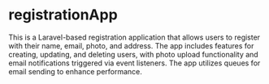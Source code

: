 # registrationApp
 This is a Laravel-based registration application that allows users to register with their name, email, photo, and address. The app includes features for creating, updating, and deleting users, with photo upload functionality and email notifications triggered via event listeners. The app utilizes queues for email sending to enhance performance.
